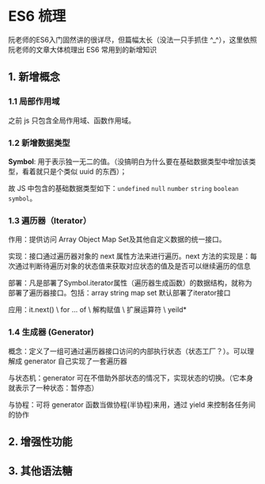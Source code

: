 # ES6 梳理

阮老师的ES6入门固然讲的很详尽，但篇幅太长（没法一只手抓住 ^_^），这里依照阮老师的文章大体梳理出 ES6 常用到的新增知识

## 1. 新增概念

### 1.1 局部作用域

之前 js 只包含全局作用域、函数作用域。

### 1.2 新增数据类型

**Symbol**: 用于表示独一无二的值。（没搞明白为什么要在基础数据类型中增加该类型，看着就只是个类似 uuid 的东西）；

故 JS 中包含的基础数据类型如下：`undefined` `null` `number` `string` `boolean` `symbol`。


### 1.3 遍历器（Iterator）

作用：提供访问 Array Object Map Set及其他自定义数据的统一接口。

实现：接口通过遍历器对象的 next 属性方法来进行遍历。next 方法的实现是：每次通过判断待遍历对象的状态值来获取对应状态的值及是否可以继续遍历的信息

部署：凡是部署了Symbol.iterator属性（遍历器生成函数）的数据结构，就称为部署了遍历器接口。包括：array string map set 默认部署了iterator接口 

应用：it.next() \ for ... of \ 解构赋值 \ 扩展运算符 \ yeild*

### 1.4 生成器 (Generator)

概念：定义了一组可通过遍历器接口访问的内部执行状态（状态工厂？）。可以理解成 generator 自己实现了一套遍历器

与状态机：generator 可在不借助外部状态的情况下，实现状态的切换。（它本身就表示了一种状态：暂停态）

与协程：可将 generator 函数当做协程(半协程)来用，通过 yield 来控制各任务间的协作

## 2. 增强性功能


## 3. 其他语法糖